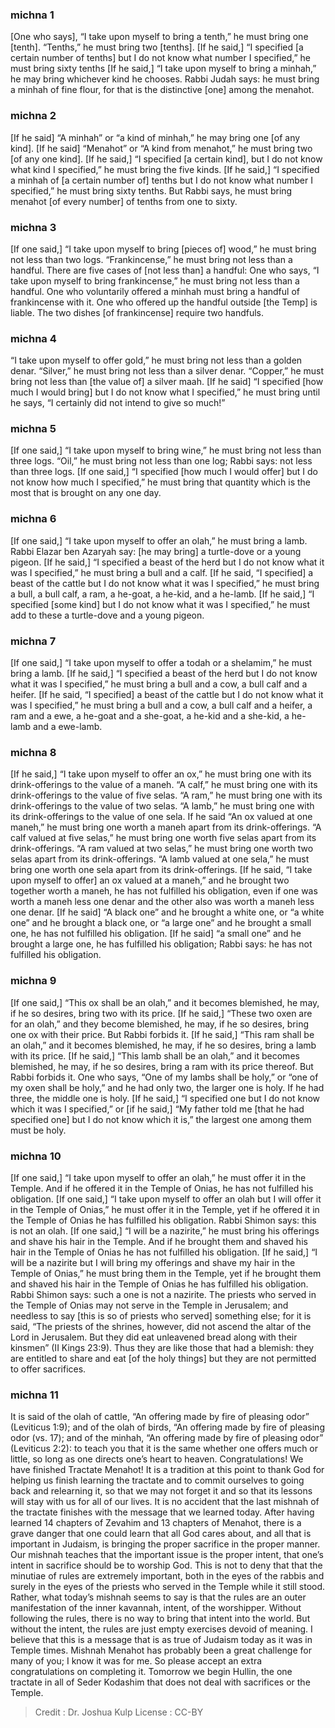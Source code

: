 
### michna 1
[One who says], “I take upon myself to bring a tenth,” he must bring one [tenth]. “Tenths,” he must bring two [tenths]. [If he said,] “I specified [a certain number of tenths] but I do not know what number I specified,” he must bring sixty tenths [If he said,] “I take upon myself to bring a minhah,” he may bring whichever kind he chooses. Rabbi Judah says: he must bring a minhah of fine flour, for that is the distinctive [one] among the menahot.

### michna 2
[If he said] “A minhah” or “a kind of minhah,” he may bring one [of any kind]. [If he said]  “Menahot” or “A kind from menahot,” he must bring two [of any one kind]. [If he said,] “I specified [a certain kind], but I do not know what kind I specified,” he must bring the five kinds. [If he said,] “I specified a minhah of [a certain number of] tenths but I do not know what number I specified,” he must bring sixty tenths. But Rabbi says, he must bring menahot [of every number] of tenths from one to sixty.

### michna 3
[If one said,] “I take upon myself to bring [pieces of] wood,” he must bring not less than two logs. “Frankincense,” he must bring not less than a handful. There are five cases of [not less than] a handful: One who says, “I take upon myself to bring frankincense,” he must bring not less than a handful. One who voluntarily offered a minhah must bring a handful of frankincense with it. One who offered up the handful outside [the Temp] is liable. The two dishes [of frankincense] require two handfuls.

### michna 4
“I take upon myself to offer gold,” he must bring not less than a golden denar. “Silver,” he must bring not less than a silver denar. “Copper,” he must bring not less than [the value of] a silver maah. [If he said] “I specified [how much I would bring] but I do not know what I specified,” he must bring until he says, “I certainly did not intend to give so much!”

### michna 5
[If one said,] “I take upon myself to bring wine,” he must bring not less than three logs. “Oil,” he must bring not less than one log; Rabbi says: not less than three logs. [If one said,] “I specified [how much I would offer] but I do not know how much I specified,” he must bring that quantity which is the most that is brought on any one day.

### michna 6
[If one said,] “I take upon myself to offer an olah,” he must bring a lamb. Rabbi Elazar ben Azaryah say: [he may bring] a turtle-dove or a young pigeon. [If he said,] “I specified a beast of the herd but I do not know what it was I specified,” he must bring a bull and a calf. [If he said, “I specified] a beast of the cattle but I do not know what it was I specified,” he must bring a bull, a bull calf, a ram, a he-goat, a he-kid, and a he-lamb. [If he said,] “I specified [some kind] but I do not know what it was I specified,” he must add to these a turtle-dove and a young pigeon.

### michna 7
[If one said,] “I take upon myself to offer a todah or a shelamim,” he must bring a lamb. [If he said,] “I specified a beast of the herd but I do not know what it was I specified,” he must bring a bull and a cow, a bull calf and a heifer. [If he said, “I specified] a beast of the cattle but I do not know what it was I specified,” he must bring a bull and a cow, a bull calf and a heifer, a ram and a ewe, a he-goat and a she-goat, a he-kid and a she-kid, a he-lamb and a ewe-lamb.

### michna 8
[If he said,] “I take upon myself to offer an ox,” he must bring one with its drink-offerings to the value of a maneh. “A calf,” he must bring one with its drink-offerings to the value of five selas. “A ram,” he must bring one with its drink-offerings to the value of two selas. “A lamb,” he must bring one with its drink-offerings to the value of one sela. If he said “An ox valued at one maneh,” he must bring one worth a maneh apart from its drink-offerings. “A calf valued at five selas,” he must bring one worth five selas apart from its drink-offerings. “A ram valued at two selas,” he must bring one worth two selas apart from its drink-offerings. “A lamb valued at one sela,” he must bring one worth one sela apart from its drink-offerings. [If he said, “I take upon myself to offer] an ox valued at a maneh,” and he brought two together worth a maneh, he has not fulfilled his obligation, even if one was worth a maneh less one denar and the other also was worth a maneh less one denar. [If he said] “A black one” and he brought a white one, or “a white one” and he brought a black one, or “a large one” and he brought a small one, he has not fulfilled his obligation. [If he said] “a small one” and he brought a large one, he has fulfilled his obligation; Rabbi says: he has not fulfilled his obligation.

### michna 9
[If one said,] “This ox shall be an olah,” and it becomes blemished, he may, if he so desires, bring two with its price. [If he said,] “These two oxen are for an olah,” and they become blemished, he may, if he so desires, bring one ox with their price. But Rabbi forbids it. [If he said,] “This ram shall be an olah,” and it becomes blemished, he may, if he so desires, bring a lamb with its price. [If he said,] “This lamb shall be an olah,” and it becomes blemished, he may, if he so desires, bring a ram with its price thereof. But Rabbi forbids it. One who says, “One of my lambs shall be holy,” or “one of my oxen shall be holy,” and he had only two, the larger one is holy. If he had three, the middle one is holy. [If he said,] “I specified one but I do not know which it was I specified,” or [if he said,] “My father told me [that he had specified one] but I do not know which it is,” the largest one among them must be holy.

### michna 10
[If one said,] “I take upon myself to offer an olah,” he must offer it in the Temple. And if he offered it in the Temple of Onias, he has not fulfilled his obligation. [If one said,] “I take upon myself to offer an olah but I will offer it in the Temple of Onias,” he must offer it in the Temple, yet if he offered it in the Temple of Onias he has fulfilled his obligation. Rabbi Shimon says: this is not an olah. [If one said,] “I will be a nazirite,” he must bring his offerings and shave his hair in the Temple. And if he brought them and shaved his hair in the Temple of Onias he has not fulfilled his obligation. [If he said,] “I will be a nazirite but I will bring my offerings and shave my hair in the Temple of Onias,” he must bring them in the Temple, yet if he brought them and shaved his hair in the Temple of Onias he has fulfilled his obligation. Rabbi Shimon says: such a one is not a nazirite. The priests who served in the Temple of Onias may not serve in the Temple in Jerusalem; and needless to say [this is so of priests who served] something else; for it is said, “The priests of the shrines, however, did not ascend the altar of the Lord in Jerusalem. But they did eat unleavened bread along with their kinsmen” (II Kings 23:9). Thus they are like those that had a blemish: they are entitled to share and eat [of the holy things] but they are not permitted to offer sacrifices.

### michna 11
It is said of the olah of cattle, “An offering made by fire of pleasing odor” (Leviticus 1:9);   and of the olah of birds, “An offering made by fire of pleasing odor (vs. 17); and of the  minhah, “An offering made by fire of pleasing odor” (Leviticus 2:2): to teach you that it is the same whether one offers much or little, so long as one directs one’s heart to heaven. Congratulations!  We have finished Tractate Menahot! It is a tradition at this point to thank God for helping us finish learning the tractate and to commit ourselves to going back and relearning it, so that we may not forget it and so that its lessons will stay with us for all of our lives. It is no accident that the last mishnah of the tractate finishes with the message that we learned today. After having learned 14 chapters of Zevahim and 13 chapters of Menahot, there is a grave danger that one could learn that all God cares about, and all that is important in Judaism, is bringing the proper sacrifice in the proper manner. Our mishnah teaches that the important issue is the proper intent, that one’s intent in sacrifice should be to worship God. This is not to deny that that the minutiae of rules are extremely important, both in the eyes of the rabbis and surely in the eyes of the priests who served in the Temple while it still stood. Rather, what today’s mishnah seems to say is that the rules are an outer manifestation of the inner kavannah, intent, of the worshipper. Without following the rules, there is no way to bring that intent into the world. But without the intent, the rules are just empty exercises devoid of meaning. I believe that this is a message that is as true of Judaism today as it was in Temple times. Mishnah Menahot has probably been a great challenge for many of you; I know it was for me. So please accept an extra congratulations on completing it. Tomorrow we begin Hullin, the one tractate in all of Seder Kodashim that does not deal with sacrifices or the Temple.

>Credit : Dr. Joshua Kulp
>License : CC-BY